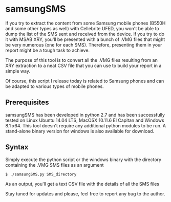 # samsungSMS

If you try to extract the content from some Samsung mobile phones (B550H and some other types as well) with Cellebrite UFED, you won't be able to dump the list of the SMS sent and received from the device. If you try to do it with MSAB XRY, you'll be presented with a bunch of .VMG files that might be very numerous (one for each SMS). Therefore, presenting them in your report might be a tough task to achieve.

The purpose of this tool is to convert all the .VMG files resulting from an XRY extraction to a neat CSV file that you can use to build your report in a simple way.

Of course, this script I release today is related to Samsung phones and can be adapted to various types of mobile phones.

## Prerequisites

samsungSMS has been developed in python 2.7 and has been successfully tested on Linux Ubuntu 14.04 LTS, MacOSX 10.11.6 El Capitan and Windows 8.1 x64. This tool doesn't require any additional python modules to be run.
A stand-alone binary version for windows is also available for download.

## Syntax

Simply execute the python script or the windows binary with the directory containing the .VMG SMS files as an argument

    $ ./samsungSMS.py SMS_directory

As an output, you'll get a text CSV file with the details of all the SMS files


Stay tuned for updates and please, feel free to report any bug to the author.
